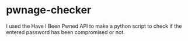 # pwnage-checker
I used the Have I Been Pwned API to make a python script to check if the entered password has been compromised or not.
